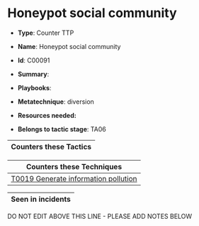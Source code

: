 # Honeypot social community

* **Type**: Counter TTP

* **Name**: Honeypot social community

* **Id**: C00091

* **Summary**: 

* **Playbooks**: 

* **Metatechnique**: diversion

* **Resources needed:** 

* **Belongs to tactic stage**: TA06


| Counters these Tactics |
| ---------------------- |



| Counters these Techniques |
| ------------------------- |
| [T0019 Generate information pollution](../techniques/T0019.md) |



| Seen in incidents |
| ----------------- |


DO NOT EDIT ABOVE THIS LINE - PLEASE ADD NOTES BELOW